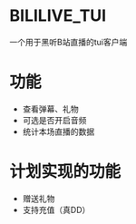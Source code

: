 # BILILIVE_TUI
一个用于黑听B站直播的tui客户端

# 功能
- 查看弹幕、礼物
- 可选是否开启音频
- 统计本场直播的数据

# 计划实现的功能
- 赠送礼物
- 支持充值（真DD）